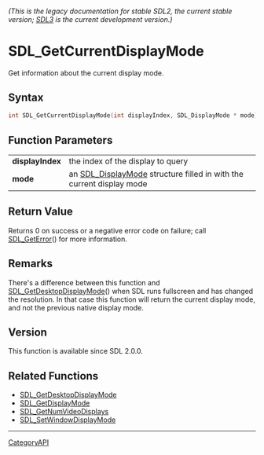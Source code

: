 ###### (This is the legacy documentation for stable SDL2, the current stable version; [SDL3](https://wiki.libsdl.org/SDL3/) is the current development version.)
# SDL_GetCurrentDisplayMode

Get information about the current display mode.

## Syntax

```c
int SDL_GetCurrentDisplayMode(int displayIndex, SDL_DisplayMode * mode);

```

## Function Parameters

|                      |                                                                                         |
| -------------------- | --------------------------------------------------------------------------------------- |
| **displayIndex**     | the index of the display to query                                                       |
| **mode**             | an [SDL_DisplayMode](SDL_DisplayMode.md) structure filled in with the current display mode |

## Return Value

Returns 0 on success or a negative error code on failure; call
[SDL_GetError](SDL_GetError.md)() for more information.

## Remarks

There's a difference between this function and
[SDL_GetDesktopDisplayMode](SDL_GetDesktopDisplayMode.md)() when SDL runs
fullscreen and has changed the resolution. In that case this function will
return the current display mode, and not the previous native display mode.

## Version

This function is available since SDL 2.0.0.

## Related Functions

* [SDL_GetDesktopDisplayMode](SDL_GetDesktopDisplayMode.md)
* [SDL_GetDisplayMode](SDL_GetDisplayMode.md)
* [SDL_GetNumVideoDisplays](SDL_GetNumVideoDisplays.md)
* [SDL_SetWindowDisplayMode](SDL_SetWindowDisplayMode.md)

----
[CategoryAPI](CategoryAPI.md)
